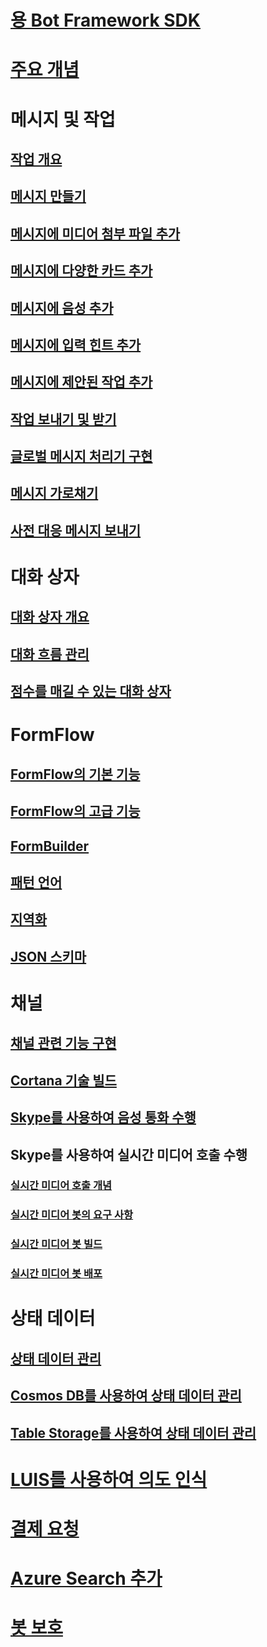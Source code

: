 # [용 Bot Framework SDK](bot-builder-dotnet-overview.md)
# [주요 개념](bot-builder-dotnet-concepts.md)
# 메시지 및 작업
## [작업 개요](bot-builder-dotnet-activities.md)
## [메시지 만들기](bot-builder-dotnet-create-messages.md)
## [메시지에 미디어 첨부 파일 추가](bot-builder-dotnet-add-media-attachments.md)
## [메시지에 다양한 카드 추가](bot-builder-dotnet-add-rich-card-attachments.md)
<!-- ## [Send carousel of cards](bot-builder-dotnet-add-carousel-card.md) -->
## [메시지에 음성 추가](bot-builder-dotnet-text-to-speech.md)
## [메시지에 입력 힌트 추가](bot-builder-dotnet-add-input-hints.md)
## [메시지에 제안된 작업 추가](bot-builder-dotnet-add-suggested-actions.md)
## [작업 보내기 및 받기](bot-builder-dotnet-connector.md)
## [글로벌 메시지 처리기 구현](bot-builder-dotnet-global-handlers.md)
## [메시지 가로채기](bot-builder-dotnet-middleware.md)
## [사전 대응 메시지 보내기](bot-builder-dotnet-proactive-messages.md)
# 대화 상자
## [대화 상자 개요](bot-builder-dotnet-dialogs.md)
## [대화 흐름 관리](bot-builder-dotnet-manage-conversation-flow.md)
## [점수를 매길 수 있는 대화 상자](bot-builder-dotnet-scorable-dialogs.md)
# FormFlow
## [FormFlow의 기본 기능](bot-builder-dotnet-formflow.md)
## [FormFlow의 고급 기능](bot-builder-dotnet-formflow-advanced.md)
## [FormBuilder](bot-builder-dotnet-formflow-formbuilder.md)
## [패턴 언어](bot-builder-dotnet-formflow-pattern-language.md)
## [지역화](bot-builder-dotnet-formflow-localize.md)
## [JSON 스키마](bot-builder-dotnet-formflow-json-schema.md)
# 채널
## [채널 관련 기능 구현](bot-builder-dotnet-channeldata.md)
## [Cortana 기술 빌드](bot-builder-dotnet-cortana-skill.md)
## [Skype를 사용하여 음성 통화 수행](bot-builder-dotnet-audio-calls.md)
## Skype를 사용하여 실시간 미디어 호출 수행
### [실시간 미디어 호출 개념](bot-builder-dotnet-real-time-media-concepts.md)
### [실시간 미디어 봇의 요구 사항](bot-builder-dotnet-real-time-media-requirements.md)
### [실시간 미디어 봇 빌드](bot-builder-dotnet-real-time-audio-video-call-overview.md)
### [실시간 미디어 봇 배포](bot-builder-dotnet-real-time-deploy-visual-studio.md)
# 상태 데이터
## [상태 데이터 관리](bot-builder-dotnet-state.md)
## [Cosmos DB를 사용하여 상태 데이터 관리](bot-builder-dotnet-state-azure-cosmosdb.md)
## [Table Storage를 사용하여 상태 데이터 관리](bot-builder-dotnet-state-azure-table-storage.md)
# [LUIS를 사용하여 의도 인식](bot-builder-dotnet-luis-dialogs.md)
# [결제 요청](bot-builder-dotnet-request-payment.md)
# [Azure Search 추가](bot-builder-dotnet-search-azure.md)
# [봇 보호](bot-builder-dotnet-security.md)
